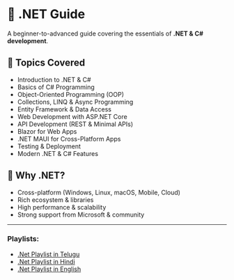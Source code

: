 # 📘 .NET Guide

A beginner-to-advanced guide covering the essentials of **.NET & C# development**.

## 📖 Topics Covered
- Introduction to .NET & C#
- Basics of C# Programming
- Object-Oriented Programming (OOP)
- Collections, LINQ & Async Programming
- Entity Framework & Data Access
- Web Development with ASP.NET Core
- API Development (REST & Minimal APIs)
- Blazor for Web Apps
- .NET MAUI for Cross-Platform Apps
- Testing & Deployment
- Modern .NET & C# Features

## 🚀 Why .NET?
- Cross-platform (Windows, Linux, macOS, Mobile, Cloud)
- Rich ecosystem & libraries
- High performance & scalability
- Strong support from Microsoft & community

---

### Playlists:

- [.Net Playlist in Telugu](https://www.youtube.com/playlist?list=PL2UfVCyiPs-0_tJYs_0jG3WgNoF5LoxG_)
- [.Net Playlist in Hindi](https://www.youtube.com/playlist?list=PLDSXZnDE8NYWFIZWIZ1H_qZLoSfDiNRxE)
- [.Net Playlist in English](https://www.youtube.com/playlist?list=PLVlQHNRLflP-jc5Fbhfdhzv52AWYq836j)


